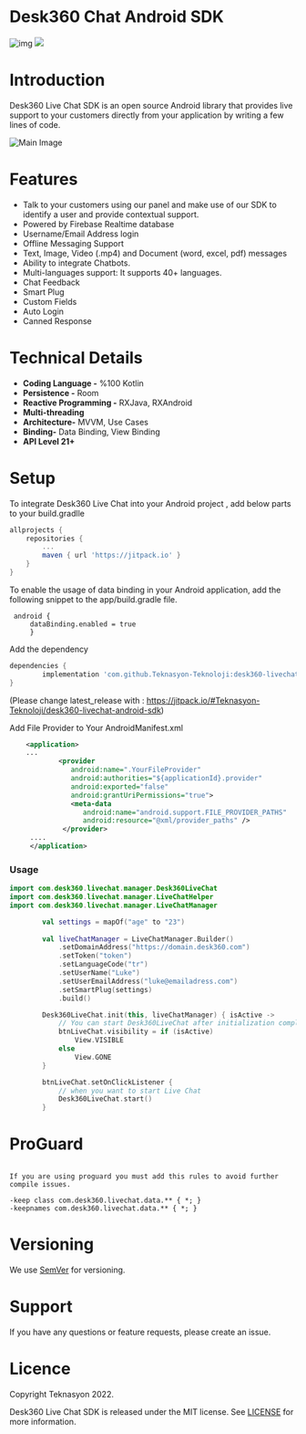 # Desk360 Chat Android SDK

 ![img](https://img.shields.io/badge/kotlin-v1.5.20-brightgreen.svg?logoColor=orange&logo=kotlin)   [![](https://jitpack.io/v/Teknasyon-Teknoloji/desk360-livechat-android-sdk.svg)](https://jitpack.io/#Teknasyon-Teknoloji/desk360-livechat-android-sdk)


# Introduction

Desk360 Live Chat SDK is an open source Android library that provides live support to your customers directly from your application by writing a few lines of code.

![Main Image](https://media.giphy.com/media/dZFXXl2IY6na02Z2hj/giphy.gif)

# Features

- Talk to your customers using our panel and make use of our SDK to identify a user and provide contextual support.
- Powered by Firebase Realtime database
- Username/Email Address login
- Offline Messaging Support
- Text, Image, Video (.mp4) and Document (word, excel, pdf) messages
- Ability to integrate Chatbots.
- Multi-languages support: It supports 40+ languages.
- Chat Feedback
- Smart Plug
- Custom Fields
- Auto Login
- Canned Response

# Technical Details

- **Coding Language -** %100 Kotlin
- **Persistence -** Room
- **Reactive Programming -** RXJava, RXAndroid
- **Multi-threading**
- **Architecture-** MVVM, Use Cases
- **Binding-** Data Binding, View Binding
- **API Level 21+**

# Setup

To integrate Desk360 Live Chat into your Android project , add below parts to your  build.gradlle

```groovy
allprojects {
	repositories {
		...
		maven { url 'https://jitpack.io' }
	}
}
```

To enable the usage of data binding in your Android application, add the following snippet to the app/build.gradle file.
```
 android {
     dataBinding.enabled = true
     }
```

Add the dependency

```groovy
dependencies {
        implementation 'com.github.Teknasyon-Teknoloji:desk360-livechat-android-sdk:1.2.1'
}
```

(Please change latest_release with : https://jitpack.io/#Teknasyon-Teknoloji/desk360-livechat-android-sdk)

Add File Provider to Your AndroidManifest.xml

```xml
	<application>
	...
         	<provider
         	   android:name=".YourFileProvider"
         	   android:authorities="${applicationId}.provider"
         	   android:exported="false"
         	   android:grantUriPermissions="true">
         	   <meta-data
          	      android:name="android.support.FILE_PROVIDER_PATHS"
          	      android:resource="@xml/provider_paths" />
        	 </provider>
	 ....
	 </application>
```

### Usage

```kotlin
import com.desk360.livechat.manager.Desk360LiveChat
import com.desk360.livechat.manager.LiveChatHelper
import com.desk360.livechat.manager.LiveChatManager
```

```kotlin
        val settings = mapOf("age" to "23")
        
        val liveChatManager = LiveChatManager.Builder()
            .setDomainAddress("https://domain.desk360.com")
            .setToken("token")
            .setLanguageCode("tr")
            .setUserName("Luke")
            .setUserEmailAddress("luke@emailadress.com")
            .setSmartPlug(settings)
            .build()

        Desk360LiveChat.init(this, liveChatManager) { isActive ->
            // You can start Desk360LiveChat after initialization completed
            btnLiveChat.visibility = if (isActive) 
                View.VISIBLE
            else 
                View.GONE
        }

        btnLiveChat.setOnClickListener {
            // when you want to start Live Chat
            Desk360LiveChat.start()
        }
```

# ProGuard
```

If you are using proguard you must add this rules to avoid further compile issues.

-keep class com.desk360.livechat.data.** { *; }
-keepnames com.desk360.livechat.data.** { *; }

```


# Versioning

We use [SemVer](http://semver.org/) for versioning.


# Support

If you have any questions or feature requests, please create an issue.

# Licence

Copyright Teknasyon 2022.

Desk360 Live Chat SDK is released under the MIT license. See [LICENSE](https://github.com/Teknasyon-Teknoloji/desk360-livechat-android-sdk/blob/master/LICENSE)  for more information.
